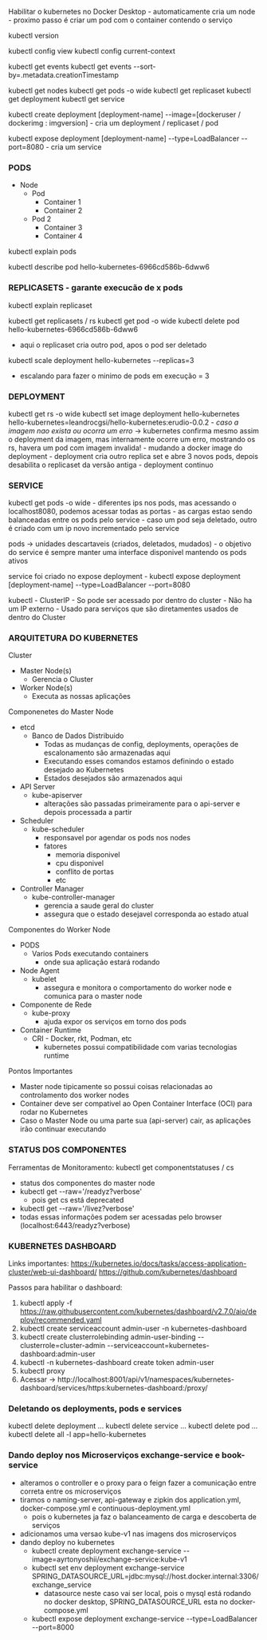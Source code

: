 
Habilitar o kubernetes no Docker Desktop
	- automaticamente cria um node
	- proximo passo é criar um pod com o container contendo o serviço

kubectl version

kubectl config view
kubectl config current-context

kubectl get events
kubectl get events --sort-by=.metadata.creationTimestamp

kubectl get nodes
kubectl get pods -o wide
kubectl get replicaset
kubectl get deployment 
kubectl get service

kubectl create deployment [deployment-name] --image=[dockeruser / dockerimg : imgversion]
	- cria um deployment / replicaset / pod
	
kubectl expose deployment [deployment-name] --type=LoadBalancer --port=8080
	- cria um service

### PODS

- Node
	- Pod
		- Container 1
		- Container 2
	- Pod 2 
		- Container 3
		- Container 4

kubectl explain pods

kubectl describe pod hello-kubernetes-6966cd586b-6dww6

### REPLICASETS - garante execucão de x pods

kubectl explain replicaset

kubectl get replicasets / rs
kubectl get pod -o wide
kubectl delete pod hello-kubernetes-6966cd586b-6dww6
- aqui o replicaset cria outro pod, apos o pod ser deletado

kubectl scale deployment hello-kubernetes --replicas=3
- escalando para fazer o minimo de pods em execução = 3

### DEPLOYMENT 

kubectl get rs -o wide
kubectl set image deployment hello-kubernetes hello-kubernetes=leandrocgsi/hello-kubernetes:erudio-0.0.2
	- *caso a imagem nao exista ou ocorra um erro* -> kubernetes confirma mesmo assim o deployment da imagem, mas internamente ocorre um erro, mostrando os rs, havera um pod com imagem invalida!
	- mudando a docker image do deployment
	- deployment cria outro replica set e abre 3 novos pods, depois desabilita o replicaset da versão antiga
		- deployment continuo


### SERVICE

kubectl get pods -o wide
	- diferentes ips nos pods, mas acessando o localhost8080, podemos acessar todas as portas
	- as cargas estao sendo balanceadas entre os pods pelo service
	- caso um pod seja deletado, outro é criado com um ip novo incrementado pelo service

pods -> unidades descartaveis (criados, deletados, mudados)
	- o objetivo do service é sempre manter uma interface disponivel mantendo os pods ativos

service foi criado no expose deployment
	- kubectl expose deployment [deployment-name] --type=LoadBalancer --port=8080

kubectl
	- ClusterIP
		- So pode ser acessado por dentro do cluster
		-  Não ha um IP externo
		-  Usado para serviços que são diretamentes usados de dentro do Cluster


### ARQUITETURA DO KUBERNETES

Cluster
 - Master Node(s)
	 - Gerencia o Cluster
 - Worker Node(s)
	 - Executa as nossas aplicações


Componenetes do Master Node
- etcd
	- Banco de Dados Distribuido
		- Todas as mudanças de config, deployments, operações de escalonamento são armazenadas aqui
		- Executando esses comandos estamos definindo o estado desejado ao Kubernetes
		- Estados desejados são armazenados aqui
- API Server
	- kube-apiserver
		- alterações são passadas primeiramente para o api-server e depois processada a partir
- Scheduler
	- kube-scheduler
		- responsavel por agendar os pods nos nodes
		- fatores
			- memoria disponivel
			- cpu disponivel
			- conflito de portas
			- etc
- Controller Manager
	- kube-controller-manager
		- gerencia a saude geral do cluster
		- assegura que o estado desejavel corresponda ao estado atual


Componentes do Worker Node
- PODS
	- Varios Pods executando containers
		- onde sua aplicação estará rodando
- Node Agent
	- kubelet
		- assegura e monitora o comportamento do worker node e comunica para o master node
- Componente de Rede
	- kube-proxy
		- ajuda expor os serviços em torno dos pods
- Container Runtime
	- CRI - Docker, rkt, Podman, etc
		- kubernetes possui compatibilidade com varias tecnologias runtime

Pontos Importantes
- Master node tipicamente so possui coisas relacionadas ao controlamento dos worker nodes
- Container deve ser compativel ao Open Container Interface (OCI) para rodar no Kubernetes 
- Caso o Master Node ou uma parte sua (api-server) cair, as aplicações irão continuar executando


### STATUS DOS COMPONENTES

Ferramentas de Monitoramento:
kubectl get componentstatuses / cs
- status dos componentes do master node
-  kubectl get --raw='/readyz?verbose'
	- pois get cs está deprecated
- kubectl get --raw='/livez?verbose'
- todas essas informações podem ser acessadas pelo browser (localhost:6443/readyz?verbose)

### KUBERNETES DASHBOARD

Links importantes:
https://kubernetes.io/docs/tasks/access-application-cluster/web-ui-dashboard/
https://github.com/kubernetes/dashboard

Passos para habilitar o dashboard:
1) kubectl apply -f https://raw.githubusercontent.com/kubernetes/dashboard/v2.7.0/aio/deploy/recommended.yaml
2) kubectl create serviceaccount admin-user -n kubernetes-dashboard
3) kubectl create clusterrolebinding admin-user-binding --clusterrole=cluster-admin --serviceaccount=kubernetes-dashboard:admin-user
4) kubectl -n kubernetes-dashboard create token admin-user
5) kubectl proxy
6) Acessar -> http://localhost:8001/api/v1/namespaces/kubernetes-dashboard/services/https:kubernetes-dashboard:/proxy/

### Deletando os deployments, pods e services
kubectl delete deployment ...
kubectl delete service ...
kubectl delete pod ...
kubectl delete all -l app=hello-kubernetes


### Dando deploy nos Microserviços exchange-service e book-service
- alteramos o controller e o proxy para o feign fazer a comunicação entre correta entre os microserviços
- tiramos o naming-server, api-gateway e zipkin dos application.yml, docker-compose.yml e continuous-deployment.yml
  - pois o kubernetes ja faz o balanceamento de carga e descoberta de serviços
- adicionamos uma versao kube-v1 nas imagens dos microserviços
- dando deploy no kubernetes
  - kubectl create deployment exchange-service --image=ayrtonyoshii/exchange-service:kube-v1
  - kubectl set env deployment exchange-service SPRING_DATASOURCE_URL=jdbc:mysql://host.docker.internal:3306/exchange_service
    - datasource neste caso vai ser local, pois o mysql está rodando no docker desktop, SPRING_DATASOURCE_URL esta no docker-compose.yml
  - kubectl expose deployment exchange-service --type=LoadBalancer --port=8000
